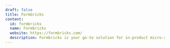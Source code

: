 ```yaml
---
draft: false
title: Formbricks
content:
  id: formbricks
  name: Formbricks
  website: https://formbricks.com/
  description: Formbricks is your go-to solution for in-product micro-surveys that will supercharge your product experience.
---
```

